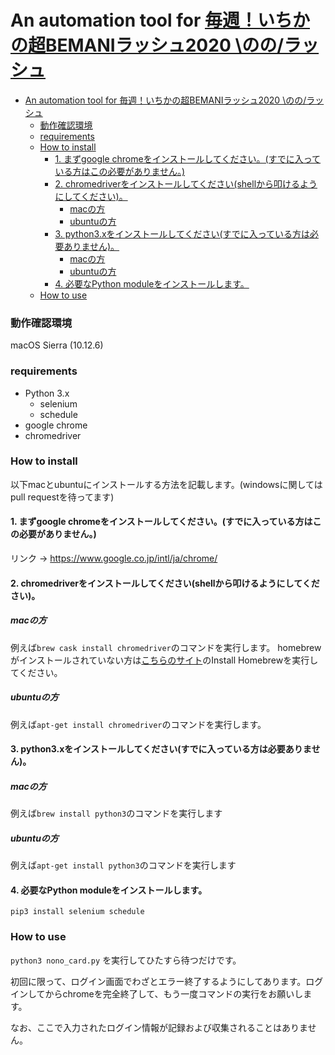 An automation tool for [毎週！いちかの超BEMANIラッシュ2020 \のの/ラッシュ](https://p.eagate.573.jp/game/bemani/wbr2020/01/index.html)
===


- [An automation tool for 毎週！いちかの超BEMANIラッシュ2020 \のの/ラッシュ](#an-automation-tool-for-毎週いちかの超bemaniラッシュ2020-ののラッシュ)
    - [動作確認環境](#動作確認環境)
    - [requirements](#requirements)
    - [How to install](#how-to-install)
      - [1. まずgoogle chromeをインストールしてください。(すでに入っている方はこの必要がありません。)](#1-まずgoogle-chromeをインストールしてくださいすでに入っている方はこの必要がありません)
      - [2. chromedriverをインストールしてください(shellから叩けるようにしてください)。](#2-chromedriverをインストールしてくださいshellから叩けるようにしてください)
        - [macの方](#macの方)
        - [ubuntuの方](#ubuntuの方)
      - [3. python3.xをインストールしてください(すでに入っている方は必要ありません)。](#3-python3xをインストールしてくださいすでに入っている方は必要ありません)
        - [macの方](#macの方-1)
        - [ubuntuの方](#ubuntuの方-1)
      - [4. 必要なPython moduleをインストールします。](#4-必要なpython-moduleをインストールします)
    - [How to use](#how-to-use)

### 動作確認環境
macOS Sierra (10.12.6)

### requirements
- Python 3.x
  - selenium
  - schedule
- google chrome
- chromedriver

### How to install
以下macとubuntuにインストールする方法を記載します。(windowsに関してはpull requestを待ってます)

#### 1. まずgoogle chromeをインストールしてください。(すでに入っている方はこの必要がありません。)

リンク → https://www.google.co.jp/intl/ja/chrome/

#### 2. chromedriverをインストールしてください(shellから叩けるようにしてください)。

##### macの方
例えば`brew cask install chromedriver`のコマンドを実行します。
homebrewがインストールされていない方は[こちらのサイト](https://brew.sh/)のInstall Homebrewを実行してください。

##### ubuntuの方
例えば`apt-get install chromedriver`のコマンドを実行します。

#### 3. python3.xをインストールしてください(すでに入っている方は必要ありません)。

##### macの方
例えば`brew install python3`のコマンドを実行します

##### ubuntuの方
例えば`apt-get install python3`のコマンドを実行します


#### 4. 必要なPython moduleをインストールします。
`pip3 install selenium schedule`


### How to use
`python3 nono_card.py` を実行してひたすら待つだけです。

初回に限って、ログイン画面でわざとエラー終了するようにしてあります。ログインしてからchromeを完全終了して、もう一度コマンドの実行をお願いします。

なお、ここで入力されたログイン情報が記録および収集されることはありません。

